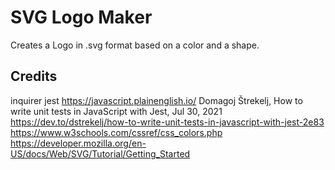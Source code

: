 # SVG Logo Maker
 Creates a Logo in .svg format based on a color and a shape.


## Credits
inquirer
jest
https://javascript.plainenglish.io/
Domagoj Štrekelj, How to write unit tests in JavaScript with Jest, Jul 30, 2021 https://dev.to/dstrekelj/how-to-write-unit-tests-in-javascript-with-jest-2e83
https://www.w3schools.com/cssref/css_colors.php
https://developer.mozilla.org/en-US/docs/Web/SVG/Tutorial/Getting_Started